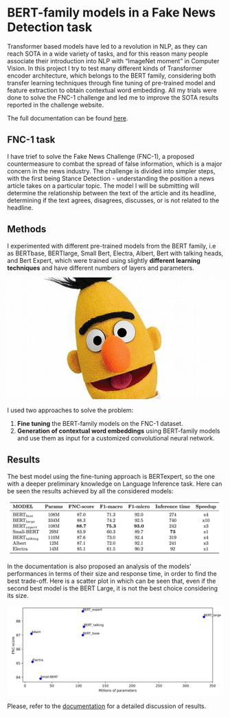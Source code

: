 # BERT-family models in a Fake News Detection task
Transformer based models have led to a revolution in NLP, as they
can reach SOTA in a wide variety of tasks, and for this reason many
people associate their introduction into NLP with “ImageNet moment”
in Computer Vision. In this project I try to test many different kinds
of Transformer encoder architecture, which belongs to the BERT family, considering both transfer learning techniques through fine tuning of
pre-trained model and feature extraction to obtain contextual word embedding. All my trials were done to solve the FNC-1 challenge and led
me to improve the SOTA results reported in the challenge website.

The full documentation can be found [here](Report.pdf).

## FNC-1 task
I have trief to solve the Fake News Challenge (FNC-1), a proposed countermeasure to combat the spread of false information, which is a major concern in the news industry. The challenge is divided into simpler steps, with the first being Stance Detection - understanding the position a news article takes on a particular topic. The model I will be submitting will determine the relationship between the text of the article and its headline, determining if the text agrees, disagrees, discusses, or is not related to the headline.

## Methods
I experimented with different pre-trained models from the BERT family, i.e as BERTbase, BERTlarge, Small Bert, Electra, Albert, Bert with talking heads, and Bert Expert, which were trained using slightly **different learning techniques** and have different numbers of layers and parameters.

<p align="center">
  <img src="bert.jpeg" alt="image">
</p>

I used two approaches to solve the problem:
1. **Fine tuning** the BERT-family models on the FNC-1 dataset.
2. **Generation of contextual word embeddings** using BERT-family models and use them as input for a customized convolutional neural network.

## Results
The best model using the fine-tuning approach is BERTexpert, so the one with a deeper preliminary knowledge on Language Inference task.
Here can be seen the results achieved by all the considered models:
<p align="center">
  <img src="performances.png" alt="image">
</p>

In the documentation is also proposed an analysis of the models' performances in terms of their size and response time, in order to find the best trade-off. 
Here is a scatter plot in which can be seen that, even if the second best model is the BERT Large, it is not the best choice considering its size.
<p align="center">
  <img src="scatter_plot.png" alt="image">
</p>

Please, refer to the [documentation](Report.pdf) for a detailed discussion of results.
